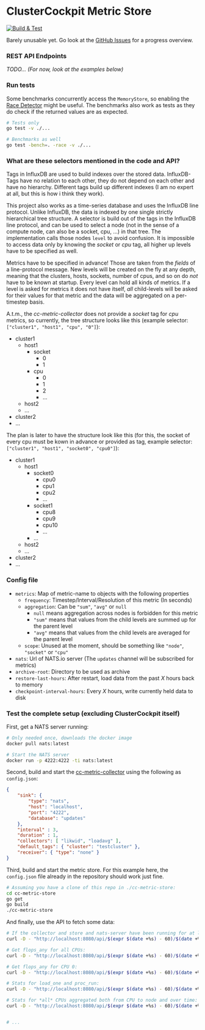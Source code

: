 # ClusterCockpit Metric Store

[![Build & Test](https://github.com/ClusterCockpit/cc-metric-store/actions/workflows/test.yml/badge.svg)](https://github.com/ClusterCockpit/cc-metric-store/actions/workflows/test.yml)

Barely unusable yet. Go look at the [GitHub Issues](https://github.com/ClusterCockpit/cc-metric-store/issues) for a progress overview.

### REST API Endpoints

_TODO... (For now, look at the examples below)_

### Run tests

Some benchmarks concurrently access the `MemoryStore`, so enabling the
[Race Detector](https://golang.org/doc/articles/race_detector) might be useful.
The benchmarks also work as tests as they do check if the returned values are as
expected.

```sh
# Tests only
go test -v ./...

# Benchmarks as well
go test -bench=. -race -v ./...
```

### What are these selectors mentioned in the code and API?

Tags in InfluxDB are used to build indexes over the stored data. InfluxDB-Tags have no
relation to each other, they do not depend on each other and have no hierarchy.
Different tags build up different indexes (I am no expert at all, but this is how i think they work).

This project also works as a time-series database and uses the InfluxDB line protocol.
Unlike InfluxDB, the data is indexed by one single strictly hierarchical tree structure.
A selector is build out of the tags in the InfluxDB line protocol, and can be used to select
a node (not in the sense of a compute node, can also be a socket, cpu, ...) in that tree.
The implementation calls those nodes `level` to avoid confusion. It is impossible to access data
only by knowing the *socket* or *cpu* tag, all higher up levels have to be specified as well.

Metrics have to be specified in advance! Those are taken from the *fields* of a line-protocol message.
New levels will be created on the fly at any depth, meaning that the clusters, hosts, sockets, number of cpus,
and so on do *not* have to be known at startup. Every level can hold all kinds of metrics. If a level is asked for
metrics it does not have itself, *all* child-levels will be asked for their values for that metric and
the data will be aggregated on a per-timestep basis.

A.t.m., the *cc-metric-collector* does not provide a *socket* tag for *cpu* metrics, so currently,
the tree structure looks like this (example selector: `["cluster1", "host1", "cpu", "0"]`):

- cluster1
  - host1
    - socket
      - 0
      - 1
    - cpu
      - 0
      - 1
      - 2
      - ...
  - host2
  - ...
- cluster2
- ...

The plan is later to have the structure look like this (for this, the socket of every cpu must be kown in advance or provided as tag, example selector: `["cluster1", "host1", "socket0", "cpu0"]`):

- cluster1
  - host1
    - socket0
      - cpu0
      - cpu1
      - cpu2
      - ...
    - socket1
      - cpu8
      - cpu9
      - cpu10
      - ...
    - ...
  - host2
  - ...
- cluster2
- ...

### Config file

- `metrics`: Map of metric-name to objects with the following properties
    - `frequency`: Timestep/Interval/Resolution of this metric (In seconds)
    - `aggregation`: Can be `"sum"`, `"avg"` or `null`
        - `null` means aggregation across nodes is forbidden for this metric
        - `"sum"` means that values from the child levels are summed up for the parent level
        - `"avg"` means that values from the child levels are averaged for the parent level
    - `scope`: Unused at the moment, should be something like `"node"`, `"socket"` or `"cpu"`
- `nats`: Url of NATS.io server (The `updates` channel will be subscribed for metrics)
- `archive-root`: Directory to be used as archive
- `restore-last-hours`: After restart, load data from the past *X* hours back to memory
- `checkpoint-interval-hours`: Every *X* hours, write currently held data to disk

### Test the complete setup (excluding ClusterCockpit itself)

First, get a NATS server running:

```sh
# Only needed once, downloads the docker image
docker pull nats:latest

# Start the NATS server
docker run -p 4222:4222 -ti nats:latest
```

Second, build and start the [cc-metric-collector](https://github.com/ClusterCockpit/cc-metric-collector) using the following as `config.json`:

```json
{
    "sink": {
        "type": "nats",
        "host": "localhost",
        "port": "4222",
        "database": "updates"
    },
    "interval" : 3,
    "duration" : 1,
    "collectors": [ "likwid", "loadavg" ],
    "default_tags": { "cluster": "testcluster" },
    "receiver": { "type": "none" }
}
```

Third, build and start the metric store. For this example here, the `config.json` file
already in the repository should work just fine.

```sh
# Assuming you have a clone of this repo in ./cc-metric-store:
cd cc-metric-store
go get
go build
./cc-metric-store
```

And finally, use the API to fetch some data:

```sh
# If the collector and store and nats-server have been running for at least 60 seconds on the same host, you may run:
curl -D - "http://localhost:8080/api/$(expr $(date +%s) - 60)/$(date +%s)/timeseries" -d "{ \"selectors\": [[\"testcluster\", \"$(hostname)\"]], \"metrics\": [\"load_one\"] }"

# Get flops_any for all CPUs:
curl -D - "http://localhost:8080/api/$(expr $(date +%s) - 60)/$(date +%s)/timeseries" -d "{ \"selectors\": [[\"testcluster\", \"$(hostname)\", \"cpu\"]], \"metrics\": [\"flops_any\"] }"

# Get flops_any for CPU 0:
curl -D - "http://localhost:8080/api/$(expr $(date +%s) - 60)/$(date +%s)/timeseries" -d "{ \"selectors\": [[\"testcluster\", \"$(hostname)\", \"cpu\", \"0\"]], \"metrics\": [\"flops_any\"] }"

# Stats for load_one and proc_run:
curl -D - "http://localhost:8080/api/$(expr $(date +%s) - 60)/$(date +%s)/stats" -d "{ \"selectors\": [[\"testcluster\", \"$(hostname)\"]], \"metrics\": [\"load_one\", \"proc_run\"] }"

# Stats for *all* CPUs aggregated both from CPU to node and over time:
curl -D - "http://localhost:8080/api/$(expr $(date +%s) - 60)/$(date +%s)/stats" -d "{ \"selectors\": [[\"testcluster\", \"$(hostname)\", \"cpu\"]], \"metrics\": [\"flops_sp\", \"flops_dp\"] }"


# ...
```

